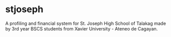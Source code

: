 # stjoseph
A profiling and financial system for St. Joseph High School of Talakag made by 3rd year BSCS students from Xavier University - Ateneo de Cagayan.
